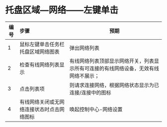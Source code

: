 # 托盘区域—网络——左键单击

| 编号 | 步骤                                         | 预期                 |
| ---- | :------------------------------------------- | -------------------- |
| 1    | 鼠标左键单击任务栏托盘区域网络图表 | 弹出网络列表 |
| 2    | 检查有线网络列表显示 | 有线网络列表顶部显示网络开关，列表显示所有可连接的有线网络设备，无效有线网络不展示； |
| 3    | 点击列表项 | 则请求连接网络，根据网络状态显示为已连接/连接中的图标|
| 4    | 有线网络关闭或无网络连接状态时点击网络图标 | 唤起控制中心-网络设置|
